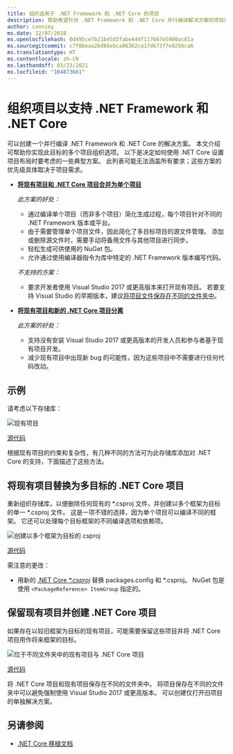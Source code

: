 ```yaml
---
title: 组织适用于 .NET Framework 和 .NET Core 的项目
description: 帮助希望针对 .NET Framework 和 .NET Core 并行编译解决方案的项目所有者。
author: conniey
ms.date: 12/07/2018
ms.openlocfilehash: 0d495ce7b21b45d3fabe444f117667e5908ac81a
ms.sourcegitcommit: c7f0beaa2bd66ebca86362ca17d673f7e8256ca6
ms.translationtype: HT
ms.contentlocale: zh-CN
ms.lasthandoff: 03/23/2021
ms.locfileid: "104873661"
---
```

# <a name="organize-your-project-to-support-both-net-framework-and-net-core"></a>组织项目以支持 .NET Framework 和 .NET Core

可以创建一个并行编译 .NET Framework 和 .NET Core 的解决方案。 本文介绍可帮助你实现此目标的多个项目组织选项。 以下是决定如何使用 .NET Core 设置项目布局时要考虑的一些典型方案。 此列表可能无法涵盖所有要求；这些方案的优先级具体取决于项目需求。

- [**将现有项目和 .NET Core 项目合并为单个项目**](#replace-existing-projects-with-a-multi-targeted-net-core-project)

  *此方案的好处：*
  - 通过编译单个项目（而非多个项目）简化生成过程，每个项目针对不同的 .NET Framework 版本或平台。
  - 由于需要管理单个项目文件，因此简化了多目标项目的源文件管理。 添加或删除源文件时，需要手动将备用文件与其他项目进行同步。
  - 轻松生成可供使用的 NuGet 包。
  - 允许通过使用编译器指令为库中特定的 .NET Framework 版本编写代码。

  *不支持的方案：*
  - 要求开发者使用 Visual Studio 2017 或更高版本来打开现有项目。 若要支持 Visual Studio 的早期版本，建议[将项目文件保存在不同的文件夹中](#support-vs)。

- <a name="support-vs"></a>[**将现有项目和新的 .NET Core 项目分离**](#keep-existing-projects-and-create-a-net-core-project)

  *此方案的好处：*
  - 支持没有安装 Visual Studio 2017 或更高版本的开发人员和参与者基于现有项目开发。
  - 减少现有项目中出现新 bug 的可能性，因为这些项目中不需要进行任何代码改动。

## <a name="example"></a>示例

请考虑以下存储库：

![现有项目](./media/project-structure/existing-project-structure.png)

[源代码](https://github.com/dotnet/samples/tree/main/framework/libraries/migrate-library/)

根据现有项目的约束和复杂性，有几种不同的方法可为此存储库添加对 .NET Core 的支持，下面描述了这些方法。

## <a name="replace-existing-projects-with-a-multi-targeted-net-core-project"></a>将现有项目替换为多目标的 .NET Core 项目

重新组织存储库，以便删除任何现有的 \*.csproj 文件，并创建以多个框架为目标的单一 \*.csproj 文件。 这是一项不错的选择，因为单个项目可以编译不同的框架。 它还可以处理每个目标框架的不同编译选项和依赖项。

![创建以多个框架为目标的 csproj](./media/project-structure/multi-targeted-project.png)

[源代码](https://github.com/dotnet/samples/tree/main/framework/libraries/migrate-library-csproj/)

需注意的更改：

- 用新的 [.NET Core *\*.csproj*](https://github.com/dotnet/samples/tree/main/framework/libraries/migrate-library-csproj/src/Car/Car.csproj) 替换 packages.config 和 \*.csproj。 NuGet 包是使用 `<PackageReference> ItemGroup` 指定的。

## <a name="keep-existing-projects-and-create-a-net-core-project"></a>保留现有项目并创建 .NET Core 项目

如果存在以较旧框架为目标的现有项目，可能需要保留这些项目并将 .NET Core 项目用作将来框架的目标。

![位于不同文件夹中的现有项目与 .NET Core 项目](./media/project-structure/separate-projects-same-source.png)

[源代码](https://github.com/dotnet/samples/tree/main/framework/libraries/migrate-library-csproj-keep-existing/)

将 .NET Core 项目和现有项目保存在不同的文件夹中。 将项目保存在不同的文件夹中可以避免强制使用 Visual Studio 2017 或更高版本。 可以创建仅打开旧项目的单独解决方案。

## <a name="see-also"></a>另请参阅

- [.NET Core 移植文档](index.md)

